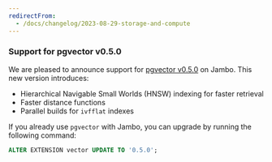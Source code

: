 ```yaml
---
redirectFrom:
  - /docs/changelog/2023-08-29-storage-and-compute
---
```


### Support for pgvector v0.5.0

We are pleased to announce support for [pgvector v0.5.0](https://github.com/pgvector/pgvector) on Jambo. This new version introduces:

- Hierarchical Navigable Small Worlds (HNSW) indexing for faster retrieval
- Faster distance functions
- Parallel builds for `ivfflat` indexes

If you already use `pgvector` with Jambo, you can upgrade by running the following command:

```sql
ALTER EXTENSION vector UPDATE TO '0.5.0';
```
